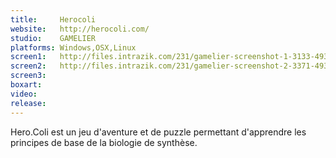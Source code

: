 ```yaml
---
title:     Herocoli
website:   http://herocoli.com/
studio:    GAMELIER
platforms: Windows,OSX,Linux
screen1:   http://files.intrazik.com/231/gamelier-screenshot-1-3133-493-20150502-095808.png
screen2:   http://files.intrazik.com/231/gamelier-screenshot-2-3371-493-20150502-095809.jpg
screen3:   
boxart:    
video:     
release:   
---
```


Hero.Coli est un jeu d'aventure et de puzzle permettant d'apprendre les principes de base de la biologie de synthèse.